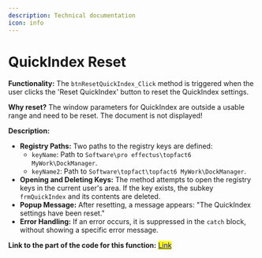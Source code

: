 ```yaml
---
description: Technical documentation
icon: info
---
```


# QuickIndex Reset

**Functionality:** The `btnResetQuickIndex_Click` method is triggered when the user clicks the 'Reset QuickIndex' button to reset the QuickIndex settings.

**Why reset?** The window parameters for QuickIndex are outside a usable range and need to be reset. The document is not displayed!

**Description:**

* **Registry Paths:** Two paths to the registry keys are defined:
  * `keyName`: Path to `Software\pro effectus\topfact6 MyWork\DockManager`.
  * `keyName2`: Path to `Software\topfact\topfact6 MyWork\DockManager`.
* **Opening and Deleting Keys:** The method attempts to open the registry keys in the current user's area. If the key exists, the subkey `frmQuickIndex` and its contents are deleted.
* **Popup Message:** After resetting, a message appears: "The QuickIndex settings have been reset."
* **Error Handling:** If an error occurs, it is suppressed in the `catch` block, without showing a specific error message.

**Link to the part of the code for this function:** [<mark style="color:blue;">Link</mark>](https://github.com/topfact-AG/topfact6/blob/97253914e8f78c153a791c816fd44a15f42987ed/topfact.MyWork/topfact.MyWork/Forms/Settings/frmUserSettings.cs#L378)
